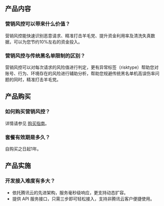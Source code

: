 ## 产品内容
### 营销风控可以带来什么价值？

营销风控能快速识别恶意请求、精准打击羊毛党、提升资金利用率及清洗失真数据，可以为您节约10%左右的资金投入。

### 营销风控与传统黑名单限制的区别？

营销风控可以对每次请求的风险值进行判定，更有异常标签（risktype）帮助您对账号、行为、环境存在的风险进行辅助分析，帮助您规避传统黑名单机高误伤率问题的同时，精准打击羊毛党。

## 产品购买

### 如何购买营销风控？

详情请参见 [购买指南](https://cloud.tencent.com/document/product/870/17833)。


### 套餐有效期是多久？
自购买之日起1年。

## 产品实施
### 开发接入难度有多大？
- 依托腾讯云的先进架构，服务毫秒级响应，更支持动态扩容。
- 提供 API 服务接口，只需三步即可轻松接入，支持非腾讯云客户便捷使用。
